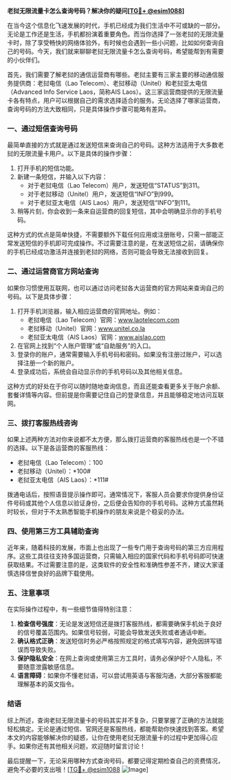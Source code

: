 **老挝无限流量卡怎么查询号码？解决你的疑问[[TG💪+ @esim1088](https://t.me/s/esim1088)]**

在当今这个信息化飞速发展的时代，手机已经成为我们生活中不可或缺的一部分。无论是工作还是生活，手机都扮演着重要角色。而当你选择了一张老挝的无限流量卡时，除了享受畅快的网络体验外，有时候也会遇到一些小问题，比如如何查询自己的号码。今天，我们就来聊聊老挝无限流量卡怎么查询号码，希望能帮到有需要的小伙伴们。

首先，我们需要了解老挝的通信运营商有哪些。老挝主要有三家主要的移动通信服务提供商：老挝电信（Lao Telecom）、老挝移动（Unitel）和老挝亚太电信（Advanced Info Service Laos，简称AIS Laos）。这三家运营商提供的无限流量卡各有特点，用户可以根据自己的需求选择适合的服务。无论选择了哪家运营商，查询号码的方法大致相同，只是具体操作步骤可能略有差异。

### **一、通过短信查询号码**

最简单直接的方式就是通过发送短信来查询自己的号码。这种方法适用于大多数老挝的无限流量卡用户。以下是具体的操作步骤：

1. 打开手机的短信功能。
2. 新建一条短信，并输入以下内容：
   - 对于老挝电信（Lao Telecom）用户，发送短信“STATUS”到311。
   - 对于老挝移动（Unitel）用户，发送短信“INFO”到999。
   - 对于老挝亚太电信（AIS Laos）用户，发送短信“INFO”到111。
3. 稍等片刻，你会收到一条来自运营商的回复短信，其中会明确显示你的手机号码。

这种方式的优点是简单快捷，不需要额外下载任何应用或注册账号，只需一部能正常发送短信的手机即可完成操作。不过需要注意的是，在发送短信之前，请确保你的手机已经成功激活并连接到老挝的网络，否则可能会导致无法接收到回复。

### **二、通过运营商官方网站查询**

如果你习惯使用互联网，也可以通过访问老挝各大运营商的官方网站来查询自己的号码。以下是具体步骤：

1. 打开手机浏览器，输入相应运营商的官网地址。例如：
   - 老挝电信（Lao Telecom）官网：www.laotelecom.com
   - 老挝移动（Unitel）官网：www.unitel.co.la
   - 老挝亚太电信（AIS Laos）官网：www.aislao.com
2. 在官网上找到“个人账户管理”或“自助服务”的入口。
3. 登录你的账户，通常需要输入手机号码和密码。如果没有注册过账户，可以选择注册一个新的账户。
4. 登录成功后，系统会自动显示你的手机号码以及其他相关信息。

这种方式的好处在于你可以随时随地查询信息，而且还能查看更多关于账户余额、套餐详情等内容。但前提是你需要记住自己的登录信息，并且能够稳定地访问互联网。

### **三、拨打客服热线咨询**

如果上述两种方法对你来说都不太方便，那么拨打运营商的客服热线也是一个不错的选择。以下是各运营商的客服热线：
- 老挝电信（Lao Telecom）：100
- 老挝移动（Unitel）：*100#
- 老挝亚太电信（AIS Laos）：*111#

拨通电话后，按照语音提示操作即可。通常情况下，客服人员会要求你提供身份证件号码或其他个人信息以验证身份，之后便会告知你的手机号码。这种方式虽然耗时较长，但对于不太熟悉智能手机操作的朋友来说是个稳妥的办法。

### **四、使用第三方工具辅助查询**

近年来，随着科技的发展，市面上也出现了一些专门用于查询号码的第三方应用程序。这些工具往往支持多国运营商，只需输入相应的国家代码和手机号码即可快速获取结果。不过需要注意的是，这类软件的安全性和准确性参差不齐，建议大家谨慎选择信誉良好的品牌下载使用。

### **五、注意事项**

在实际操作过程中，有一些细节值得特别注意：

1. **检查信号强度**：无论是发送短信还是拨打客服热线，都需要确保手机处于良好的信号覆盖范围内。如果信号较弱，可能会导致发送失败或者通话中断。
2. **确认格式正确**：发送短信时务必严格按照规定的格式填写内容，避免因拼写错误而导致失败。
3. **保护隐私安全**：在网上查询或使用第三方工具时，请务必保护好个人隐私，不要随意泄露敏感信息。
4. **语言障碍**：如果你不懂老挝语，可以尝试用英语与客服沟通，大部分客服都能理解基本的英文指令。

### **结语**

综上所述，查询老挝无限流量卡的号码其实并不复杂，只要掌握了正确的方法就能轻松搞定。无论是通过短信、官网还是客服热线，都能帮助你快速找到答案。希望本文的内容能够解决你的疑惑，让你在使用老挝无限流量卡的过程中更加得心应手。如果你还有其他相关问题，欢迎随时留言讨论！

最后提醒一下，无论采用哪种方式查询号码，都要记得定期检查自己的资费情况，避免不必要的支出哦！[[TG💪+ @esim1088](https://t.me/s/esim1088) ![Image](https://i.postimg.cc/4NQfJmqS/Snipaste-2025-05-13-00-14-12.png)]
